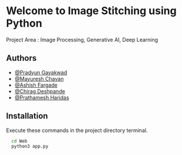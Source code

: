 
# Welcome to Image Stitching using Python

Project Area : Image Processing, Generative AI, Deep Learning


## Authors

- [@Pradyun Gayakwad](https://www.github.com/Pglol03)
- [@Mayuresh Chavan](https://www.github.com/mayuresh-c19)
- [@Ashish Fargade](https://www.github.com/ashishfargade)
- [@Chirag Deshpande](https://www.github.com/mayuresh-c19)
- [@Prathamesh Haridas](https://www.github.com/mayuresh-c19)


## Installation

Execute these commands in the project directory terminal.

```bash
  cd Web
  python3 app.py 
```
    
